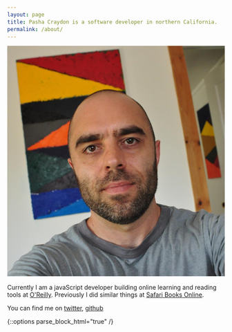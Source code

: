 ```yaml
---
layout: page
title: Pasha Craydon is a software developer in northern California.
permalink: /about/
---
```


<div class="photo">
<img src="/css/images/pc.jpg" />
</div>

Currently I am a javaScript developer building online learning and reading tools at <a href="http://www.oreilly.com/" target="blank">O'Reilly</a>. Previously I did similar things at <a href="http://www.safaribooksonline.com" target="blank">Safari Books Online</a>. 

You can find me on <a href="https://twitter.com/pashasc" target="blank">twitter</a>, <a href="https://github.com/pashasc" target="blank">github</a>

{::options parse_block_html="true" /}
